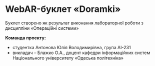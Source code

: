 # WebAR-буклет «Doramki»
 Буклет створено як результат виконання лабораторної роботи з дисципліни
«Операційні системи» 

**Команда проєкту:** 
- студентка Антонова Юлія Володимирівна, група АІ-231
- викладач – Блажко О.А., доцент кафедри інформаційних систем Національного
університету «Одеська політехніка» 
